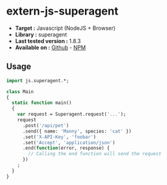 # extern-js-superagent

- **Target :** Javascript (NodeJS + Browser)
- **Library :** superagent
- **Last tested version :** 1.8.3
- **Available on :** [Github](https://github.com/visionmedia/superagent) - [NPM](https://www.npmjs.com/package/superagent)

## Usage

```haxe
import js.superagent.*;

class Main
{
  static function main()
  {
    var request = Superagent.request('...');
    request
      .post('/api/pet')
      .send({ name: 'Manny', species: 'cat' })
      .set('X-API-Key', 'foobar')
      .set('Accept', 'application/json')
      .end(function(error, response) {
        // Calling the end function will send the request 
      })
    ;
  }
}
```
